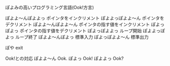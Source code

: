 ぽよみの高いプログラミング言語(Ook!方言)

ぽよよ〜んぽよよっ	ポインタをインクリメント
ぽよよっぽよよ〜ん	ポインタをデクリメント
ぽよよ〜んぽよよ〜ん	ポインタの指す値をインクリメント
ぽよっぽよっ		ポインタの指す値をデクリメント
ぽよっぽよよっ		ループ開始
ぽよよっぽよっ		ループ終了
ぽよよ〜んぽよっ	標準入力
ぽよっぽよよ〜ん	標準出力


ぽや		exit

Ook!との対応
ぽよよ〜ん	Ook.
ぽよっ		Ook!
ぽよよっ	Ook?
